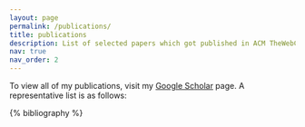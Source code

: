 ```yaml
---
layout: page
permalink: /publications/
title: publications
description: List of selected papers which got published in ACM TheWebConf (WWW), ACM CIKM, COLING, LREC, IEEE BigData, ACM CODS-COMAD, etc.
nav: true
nav_order: 2
---
```

 To view all of my publications, visit my <a href="https://scholar.google.com/citations?hl=en&user=7Jm4_McAAAAJ" target="_blank">Google Scholar</a> page. A representative list is as follows:

<!-- _pages/publications.md -->


<div class="publications">

 {% bibliography %} 

</div>

